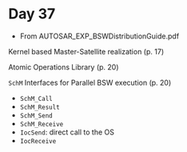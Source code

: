 # Day 37

* From AUTOSAR\_EXP\_BSWDistributionGuide.pdf

Kernel based Master-Satellite realization (p. 17)

Atomic Operations Library (p. 20)

`SchM` Interfaces for Parallel BSW execution (p. 20)
* `SchM_Call`
* `SchM_Result`
* `SchM_Send`
* `SchM_Receive`
* `IocSend`: direct call to the OS
* `IocReceive`
